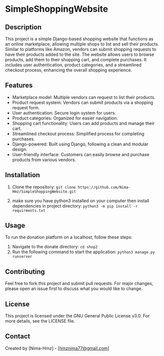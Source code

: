 # SimpleShoppingWebsite 

## Description
This project is a simple Django-based shopping website that functions as an online marketplace, allowing multiple shops to list and sell their products.
Similar to platforms like Amazon, vendors can submit shopping requests to have their products added to the site.
The website allows users to browse products, add them to their shopping cart, and complete purchases.
It includes user authentication, product categories, and a streamlined checkout process, enhancing the overall shopping experience.

## Features
- Marketplace model: Multiple vendors can request to list their products.
- Product request system: Vendors can submit products via a shopping request form.
- User authentication: Secure login system for users.
- Product categories: Organized for easier navigation.
- Shopping cart functionality: Users can add products and manage their cart.
- Streamlined checkout process: Simplified process for completing purchases.
- Django-powered: Built using Django, following a clean and modular design.
- User-friendly interface: Customers can easily browse and purchase products from various vendors.

## Installation
1) Clone the repository:
   ```git clone https://github.com/Nima-Hmz/SimpleShoppingWebsite.git```

2) make sure you have python3 installed on your computer then install dependencies in project directory:
  ```python3 -m pip install -r requirments.txt```

## Usage
To run the donation platform on a localhost, follow these steps:
<br>
1) Navigate to the donate directory:
```cd shop2```
2) Run the following command to start the application:
```python3 manage.py runserver```

## Contributing
Feel free to fork this project and submit pull requests. For major changes, please open an issue first to discuss what you would like to change.

## License
This project is licensed under the GNU General Public License v3.0. For more details, see the LICENSE file.

## Contact
Created by [Nima-Hmz] - [hmznima77@gmail.com]
